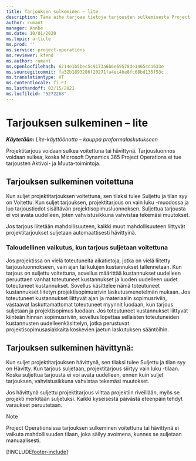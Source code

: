 ```yaml
---
title: Tarjouksen sulkeminen – lite
description: Tämä aihe tarjoaa tietoja tarjousten sulkemisesta Project Operationsissa.
author: rumant
manager: Annbe
ms.date: 10/01/2020
ms.topic: article
ms.prod: ''
ms.service: project-operations
ms.reviewer: kfend
ms.author: rumant
ms.openlocfilehash: 6214e1b5bec5c9173a6b6e69578de14654da633e
ms.sourcegitcommit: fa32b1893286f20271fa4ec4be8fc68bd135f53c
ms.translationtype: HT
ms.contentlocale: fi-FI
ms.lasthandoff: 02/15/2021
ms.locfileid: "5272268"
---
```

# <a name="close-a-quote---lite"></a>Tarjouksen sulkeminen – lite

_**Käytetään:** Lite-käyttöönotto – kauppa proformalaskutukseen_

Projektitarjous voidaan sulkea voitettuna tai hävittynä. Tarjousluonnos voidaan sulkea, koska Microsoft Dynamics 365 Project Operations ei tue tarjousten Aktivoi- ja Muuta-toimintoja.

## <a name="close-a-quote-as-won"></a>Tarjouksen sulkeminen voitettuna

Kun suljet projektitarjouksen voitettuna, sen tilaksi tulee Suljettu ja tilan syy on Voitettu. Kun suljet tarjouksen, projektitarjous on vain luku -muodossa ja luo tarjoustiedot sisältävän projektisopimusluonnoksen. Suljettua tarjousta ei voi avata uudelleen, joten vahvistusikkuna vahvistaa tekemäsi muutokset.

Jos tarjous liitetään mahdollisuuteen, kaikki muut mahdollisuuteen liittyvät projektitarjoukset suljetaan automaattisesti hävittyinä.

### <a name="financial-impact-of-closing-a-quote-as-won"></a>Taloudellinen vaikutus, kun tarjous suljetaan voitettuna

Jos projektissa on vielä toteutuneita aikatietoja, jotka on vielä liitetty tarjousluonnokseen, vain ajan tai kulujen kustannukset tallennetaan. Kun tarjous on suljettu voitettuna, sovellus määrittää kustannukset uudelleen peruuttaen vanhat toteutuneet kustannukset ja luoden uudelleen uudet toteutuneet kustannukset. Sovellus käsittelee nämä toteutuneet kustannukset liitetyn projektisopimusrivin laskutusmenetelmän mukaan. Jos toteutuneet kustannukset liittyvät ajan ja materiaalin sopimusriviin, vastaavat laskuttamattomat toteutuneet myynnit luodaan, kun tarjous suljetaan ja projektisopimus luodaan. Jos toteutuneet kustannukset liittyvät kiinteän hinnan sopimusriviin, sovellus lopettaa sellaisten toteutuneiden kustannusten uudelleenkäsittelyn, jotka perustuvat projektisopimusasiakkaita koskevien jaetun laskutuksen sääntöihin.

## <a name="closing-a-quote-as-lost"></a>Tarjouksen sulkeminen hävittynä:

Kun suljet projektitarjouksen hävittynä, sen tilaksi tulee Suljettu ja tilan syy on Hävitty. Kun tarjous suljetaan, projektitarjous siirtyy vain luku -tilaan. Koska suljettua tarjousta ei voi avata uudelleen, ennen kuin suljet tarjouksen, vahvistusikkuna vahvistaa tekemäsi muutokset.

Jos hävittynä suljettu projektitarjous viittaa projektiin riveillään, myös se projekti merkitään suljetuksi. Kaikki kyseisestä päivästä eteenpäin tehdyt varaukset peruutetaan.

> [!NOTE]
> Project Operationsissa tarjouksen sulkeminen voitettuna tai hävittynä ei vaikuta mahdollisuuden tilaan, joka säilyy avoimena, kunnes se suljetaan manuaalisesti.


[!INCLUDE[footer-include](../../includes/footer-banner.md)]